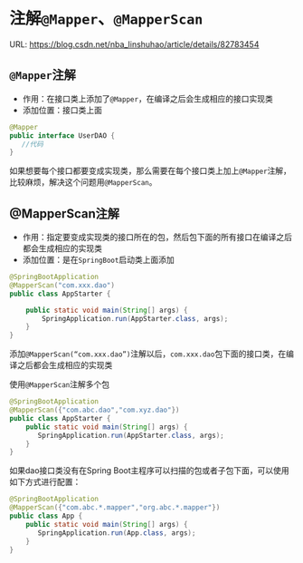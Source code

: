# 注解`@Mapper`、`@MapperScan`

URL: https://blog.csdn.net/nba_linshuhao/article/details/82783454 

## `@Mapper`注解

- 作用：在接口类上添加了`@Mapper`，在编译之后会生成相应的接口实现类
- 添加位置：接口类上面

```java
@Mapper
public interface UserDAO {
   //代码
}
```

如果想要每个接口都要变成实现类，那么需要在每个接口类上加上`@Mapper`注解，比较麻烦，解决这个问题用`@MapperScan`。

## @MapperScan注解

- 作用：指定要变成实现类的接口所在的包，然后包下面的所有接口在编译之后都会生成相应的实现类
- 添加位置：是在`SpringBoot`启动类上面添加

```java
@SpringBootApplication
@MapperScan("com.xxx.dao")
public class AppStarter {

    public static void main(String[] args) {
        SpringApplication.run(AppStarter.class, args);
    }
}
```

添加`@MapperScan(“com.xxx.dao”)`注解以后，`com.xxx.dao`包下面的接口类，在编译之后都会生成相应的实现类

使用`@MapperScan`注解多个包

```java
@SpringBootApplication  
@MapperScan({"com.abc.dao","com.xyz.dao"})  
public class AppStarter {  
    public static void main(String[] args) {  
       SpringApplication.run(AppStarter.class, args);  
    }  
}
```

如果dao接口类没有在Spring Boot主程序可以扫描的包或者子包下面，可以使用如下方式进行配置：

```java
@SpringBootApplication  
@MapperScan({"com.abc.*.mapper","org.abc.*.mapper"})  
public class App {  
    public static void main(String[] args) {  
       SpringApplication.run(App.class, args);  
    }  
}  
```
